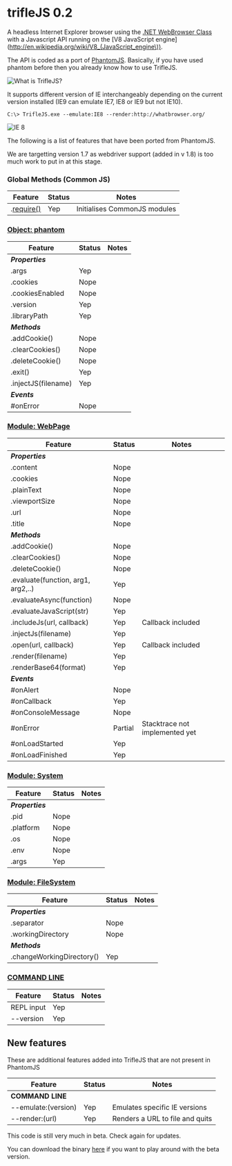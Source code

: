 trifleJS 0.2
=========

A headless Internet Explorer browser using the [.NET WebBrowser Class](http://msdn.microsoft.com/en-us/library/system.windows.forms.webbrowser.aspx) with a Javascript API running on the [V8 JavaScript engine](http://en.wikipedia.org/wiki/V8_(JavaScript_engine\)).

The API is coded as a port of [PhantomJS](http://phantomjs.org). Basically, if you have used phantom before then you already know how to use TrifleJS.

![What is TrifleJS?](https://raw.github.com/sdesalas/trifleJS/master/Docs/What.Is.Trifle.png "What is TrifleJS?")

It supports different version of IE interchangeably depending on the current version installed (IE9 can emulate IE7, IE8 or IE9 but not IE10).

    C:\> TrifleJS.exe --emulate:IE8 --render:http://whatbrowser.org/

![IE 8](https://raw.github.com/sdesalas/trifleJS/master/Docs/whatbrowser.org.IE8.png "Running as IE 8")

The following is a list of features that have been ported from PhantomJS. 

We are targetting version 1.7 as webdriver support (added in v 1.8) is too much work to put in at this stage.

### Global Methods (Common JS)

|Feature                                  | Status   | Notes                                |
|-----------------------------------------|----------|--------------------------------------|
|.[require()](https://github.com/ariya/phantomjs/wiki/API-Reference#function-require)   | Yep      | Initialises CommonJS modules         |

### [Object: phantom](https://github.com/ariya/phantomjs/wiki/API-Reference-phantom)

|Feature                                  | Status   | Notes                                |
|-----------------------------------------|----------|--------------------------------------|
|*__Properties__*                                                                           |
|.args                                    | Yep      |                                      |
|.cookies                                 | Nope     |                                      | 
|.cookiesEnabled                          | Nope     |                                      | 
|.version                                 | Yep      |                                      | 
|.libraryPath                             | Yep      |                                      |
|*__Methods__*                                                                              |
|.addCookie()                             | Nope      |                                     |
|.clearCookies()                          | Nope      |                                     |
|.deleteCookie()                          | Nope      |                                     |
|.exit()                                  | Yep      |                                      |
|.injectJS(filename)                      | Yep      |                                      |
|*__Events__*                                                                               |
|#onError                                 | Nope      |                                     |

### [Module: WebPage](https://github.com/ariya/phantomjs/wiki/API-Reference-WebPage)

|Feature                                  | Status   | Notes                                |
|-----------------------------------------|----------|--------------------------------------|
|*__Properties__*                                                                           |
|.content                                 | Nope     |                                      |
|.cookies                                 | Nope     |                                      |
|.plainText                               | Nope     |                                      |
|.viewportSize                            | Nope     |                                      |
|.url                                     | Nope     |                                      |
|.title                                   | Nope     |                                      |
|*__Methods__*                                                                              |
|.addCookie()                             | Nope      |                                     |
|.clearCookies()                          | Nope      |                                     |
|.deleteCookie()                          | Nope      |                                     |
|.evaluate(function, arg1, arg2,..)       | Yep      |                                      |
|.evaluateAsync(function)                 | Nope      |                                     |
|.evaluateJavaScript(str)                 | Yep      |                                      |
|.includeJs(url, callback)                | Yep      | Callback included                    |
|.injectJs(filename)                      | Yep      |                                      |
|.open(url, callback)                     | Yep      | Callback included                    |
|.render(filename)                        | Yep      |                                      |
|.renderBase64(format)                    | Yep      |                                      |
|*__Events__*                                                                               |
|#onAlert                                 | Nope     |                                      | 
|#onCallback                              | Yep      |                                      | 
|#onConsoleMessage                        | Nope     |                                      | 
|#onError                                 | Partial  | Stacktrace not implemented yet       |
|#onLoadStarted                           | Yep      |                                      |
|#onLoadFinished                          | Yep      |                                      |

### [Module: System](https://github.com/ariya/phantomjs/wiki/API-Reference-System)

|Feature                                  | Status   | Notes                                |
|-----------------------------------------|----------|--------------------------------------|
|*__Properties__*                                                                           |
|.pid                                     | Nope      |                                     |
|.platform                                | Nope      |                                     |
|.os                                      | Nope      |                                     |
|.env                                     | Nope      |                                     |
|.args                                    | Yep      |                                      |

### [Module: FileSystem](https://github.com/ariya/phantomjs/wiki/API-Reference-FileSystem)

|Feature                                  | Status   | Notes                                |
|-----------------------------------------|----------|--------------------------------------|
|*__Properties__*                                                                           |
|.separator                               | Nope      |                                     |
|.workingDirectory                        | Nope      |                                     |
|*__Methods__*                                                                              |
|.changeWorkingDirectory()                | Yep      |                                      |

### [COMMAND LINE](https://github.com/ariya/phantomjs/wiki/API-Reference)

|Feature                                  | Status   | Notes                                |
|-----------------------------------------|----------|--------------------------------------|
|REPL input                               | Yep      |                                      |
|--version                                | Yep      |                                      |

## New features

These are additional features added into TrifleJS that are not present in PhantomJS

|Feature                                  | Status   | Notes                                |
|-----------------------------------------|----------|--------------------------------------|
|**COMMAND LINE**                         |
|--emulate:(version)                      | Yep      | Emulates specific IE versions        |
|--render:(url)                           | Yep      | Renders a URL to file and quits      | 


This code is still very much in beta. Check again for updates.

You can download the binary [here](https://github.com/sdesalas/trifleJS/raw/master/Build/Binary/TrifleJS.Latest.zip) if you want to play around with the beta version. 
